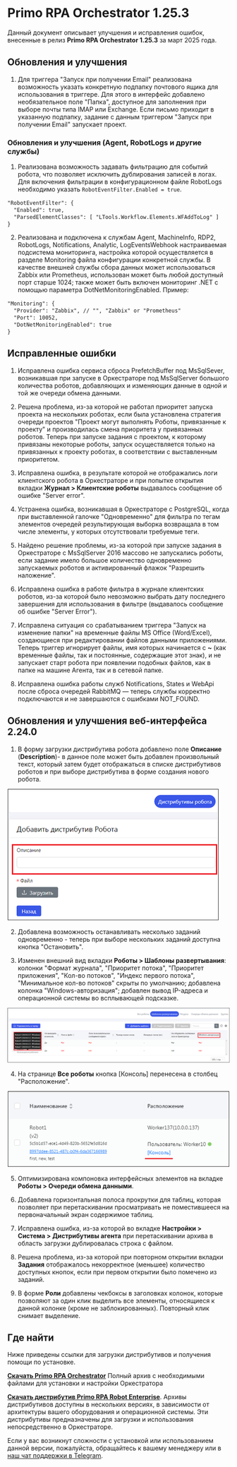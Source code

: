 # Primo RPA Orchestrator 1.25.3

Данный документ описывает улучшения и исправления ошибок, внесенные в релиз **Primo RPA Orchestrator 1.25.3** за март 2025 года.


## Обновления и улучшения 

1. Для триггера "Запуск при получении Email" реализована возможность указать конкретную подпапку почтового ящика для использования в триггере. Для этого в интерфейс добавлено необязательное поле "Папка", доступное для заполнения при выборе почты типа IMAP или Exchange. Если письмо приходит в указанную подпапку, задание с данным триггером "Запуск при получении Email" запускает проект. 





### Обновления и улучшения (Agent, RobotLogs и другие службы)

1. Реализована возможность задавать фильтрацию для событий робота, что позволяет исключить дублирования записей в логах. Для включения фильтрации в конфигурационном файле RobotLogs необходимо указать `RobotEventFilter.Enabled = true`.
```
"RobotEventFilter": {
  "Enabled": true,
  "ParsedElementClasses": [ "LTools.Workflow.Elements.WFAddToLog" ]
}
```

2. Реализована и подключена к службам Agent, MachineInfo, RDP2, RobotLogs, Notifications, Analytic, LogEventsWebhook настраиваемая подсистема мониторинга, настройка которой осуществляется в разделе Monitoring файла конфигурации конкретной службы. В качестве внешней службы сбора данных может использоваться Zabbix или Prometheus, использован может быть любой доступный порт старше 1024; также может быть включен мониторинг .NET с помощью параметра DotNetMonitoringEnabled. Пример:
```
"Monitoring": {
  "Provider": "Zabbix", // "", "Zabbix" or "Prometheus"
  "Port": 10052,
  "DotNetMonitoringEnabled": true
}
```


## Исправленные ошибки

1. Исправлена ошибка сервиса сброса PrefetchBuffer под MsSqlSever, возникавшая при запуске в Оркестраторе под MsSqlServer большого количества роботов, добавляющих и изменяющих данные в одной и той же очереди обмена данными.

1. Решена проблема, из-за которой не работал приоритет запуска проекта на нескольких роботах, если была установлена стратегия очереди проектов "Проект могут выполнять Роботы, привязанные к проекту" и производилась смена приоритета у привязанных роботов. Теперь при запуске задания с проектом, к которому привязаны некоторые роботы, запуск осуществляется только на привязанных к проекту роботах, в соответствии с выставленным приоритетом.

1. Исправлена ошибка, в результате которой не отображались логи клиентского робота в Оркестраторе и при попытке открытия вкладки **Журнал > Клиентские роботы** выдавалось сообщение об ошибке "Server error".

1. Устранена ошибка, возникавшая в Оркестраторе с PostgreSQL, когда при выставленной галочке "Одновременно" для фильтра по тегам элементов очередей результирующая выборка возвращала в том числе элементы, у которых отсутствовали требуемые теги.

1. Найдено решение проблемы, из-за которой при запуске задания в Оркестраторе с MsSqlServer 2016 массово не запускались роботы, если задание имело большое количество одновременно запускаемых роботов и активированный флажок "Разрешить наложение". 

1. Исправлена ошибка в работе фильтра в журнале клиентских роботов, из-за которой было невозможно выбрать дату последнего завершения для использования в фильтре (выдавалось сообщение об ошибке "Server Error").

1. Исправлена ситуация со срабатыванием триггера "Запуск на изменение папки" на временные файлы MS Office (Word/Excel), создающиеся при редактировании файлов данными приложениями. Теперь триггер игнорирует файлы, имя которых начинается с **~** (как временные файлы, так и постоянные, содержащие этот знак), и не запускает старт робота при появлении подобных файлов, как в папке на машине Агента, так и в сетевой папке.

1. Исправлена ошибка работы служб Notifications, States и WebApi после сброса очередей RabbitMQ — теперь службы корректно подключаются и не завершаются с ошибками NOT_FOUND.



## Обновления и улучшения веб-интерфейса 2.24.0


1. В форму загрузки дистрибутива робота добавлено поле **Описание** (**Description**)- в данное поле может быть добавлен произвольный текст, который затем будет отображаться в списке дистрибутивов роботов и при выборе дистрибутива в форме создания нового робота.

![](../../.gitbook/assets1/orchestrator/Robot-Distribution.PNG)


2. Добавлена возможность останавливать несколько заданий одновременно - теперь при выборе нескольких заданий доступна кнопка "Остановить".

3. Изменен внешний вид вкладки **Роботы > Шаблоны развертывания**: колонки "Формат журнала", "Приоритет потока", "Приоритет приложения", "Кол-во потоков", "Индекс первого потока", "Минимальное кол-во потоков" скрыты по умолчанию; добавлена колонка "Windows-авторизация"; добавлен вывод IP-адреса и операционной системы во всплывающей подсказке.

![](../../.gitbook/assets1/orchestrator/Robot-Deployment-Templates.png)

4. На странице **Все роботы** кнопка [Консоль] перенесена в столбец "Расположение".

![](../../.gitbook/assets1/orchestrator/Console-NewLocation.PNG)

5. Оптимизирована компоновка интерфейсных элементов на вкладке **Роботы > Очереди обмена данными**.

6. Добавлена горизонтальная полоса прокрутки для таблиц, которая позволяет при перетаскивании просматривать не поместившееся на первоначальный экран содержимое таблиц.

7. Исправлена ошибка, из-за которой во вкладке **Настройки > Система > Дистрибутивы агента** при перетаскивании архива в область загрузки дублировалась строка с файлом.

8. Решена проблема, из-за которой при повторном открытии вкладки **Задания** отображалось некорректное (меньшее) количество доступных кнопок, если при первом открытии было помечено из заданий.

9. В форме **Роли** добавлены чекбоксы в заголовках колонок, которые позволяют за один клик выделить все элементы, относящиеся к данной колонке (кроме не заблокированных). Повторный клик снимает выделение.








## Где найти

Ниже приведены ссылки для загрузки дистрибутивов и получения помощи по установке.

[**Скачать Primo RPA Orchestrator**](https://disk.primo-rpa.ru/index.php/s/t9BHBjR6PP06Yax?path=%2FRelease%2FOrchestrator)
Полный архив с необходимыми файлами для установки и настройки Оркестратора

[**Скачать дистрибутив Primo RPA Robot Enterprise**](https://disk.primo-rpa.ru/index.php/s/t9BHBjR6PP06Yax?path=%2FRelease%2FRobot). 
Архивы дистрибутивов доступны в нескольких версиях, в зависимости от архитектуры вашего оборудования и операционной системы. Эти дистрибутивы предназначены для загрузки и использования непосредственно в Оркестраторе.

Если у вас возникнут сложности с установкой или использованием данной версии, пожалуйста, обращайтесь к вашему менеджеру или в [наш чат поддержки в Telegram](https://t.me/primo_RPA_chat).

